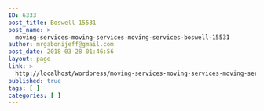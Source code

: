 ```yaml
---
ID: 6333
post_title: Boswell 15531
post_name: >
  moving-services-moving-services-moving-services-boswell-15531
author: mrgabonijeff@gmail.com
post_date: 2018-03-28 01:46:56
layout: page
link: >
  http://localhost/wordpress/moving-services-moving-services-moving-services-boswell-15531/
published: true
tags: [ ]
categories: [ ]
---
```

